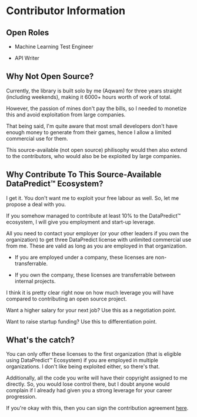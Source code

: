 # Contributor Information

## Open Roles

* Machine Learning Test Engineer

* API Writer

## Why Not Open Source?

Currently, the library is built solo by me (Aqwam) for three years straight (including weekends), making it 6000+ hours worth of work of total.

However, the passion of mines don't pay the bills, so I needed to monetize this and avoid exploitation from large companies.

That being said, I'm quite aware that most small developers don't have enough money to generate from their games, hence I allow a limited commercial use for them.

This source-available (not open source) philisophy would then also extend to the contributors, who would also be be exploited by large companies.

## Why Contribute To This Source-Available DataPredict™ Ecosystem?

I get it. You don't want me to exploit your free labour as well. So, let me propose a deal with you.

If you somehow managed to contribute at least 10% to the DataPredict™ ecosystem, I will give you employment and start-up leverage.

All you need to contact your employer (or your other leaders if you own the organization) to get three DataPredict license with unlimited commercial use from me. These are valid as long as you are employed in that organization.

* If you are employed under a company, these licenses are non-transferrable.

* If you own the company, these licenses are transferrable between internal projects.

I think it is pretty clear right now on how much leverage you will have compared to contributing an open source project.

Want a higher salary for your next job? Use this as a negotiation point.

Want to raise startup funding? Use this to differentiation point.

## What's the catch?

You can only offer these licenses to the first organization (that is eligible using DataPredict™ Ecosystem) if you are employed in multiple organizations. I don't like being exploited either, so there's that.

Additionally, all the code you write will have their copyright assigned to me directly. So, you would lose control there, but I doubt anyone would complain if I already had given you a strong leverage for your career progression.

If you're okay with this, then you can sign the contribution agreement [here]().
